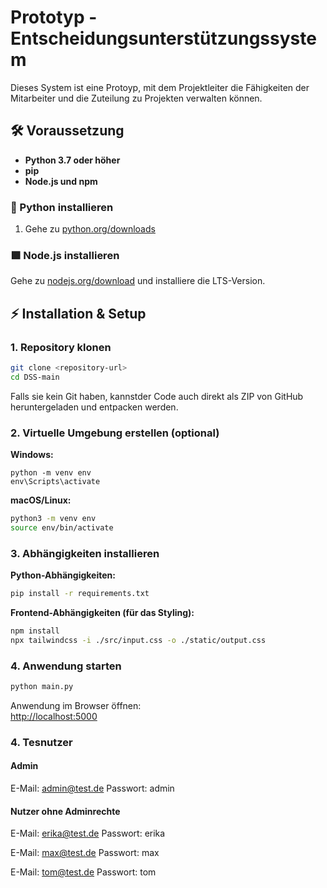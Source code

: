 # Prototyp - Entscheidungsunterstützungssystem

Dieses System ist eine Protoyp, mit dem Projektleiter die Fähigkeiten der Mitarbeiter und die Zuteilung zu Projekten verwalten können.


## 🛠️ Voraussetzung

- **Python 3.7 oder höher**
- **pip**
- **Node.js und npm**
  
### 🐍 Python installieren

1. Gehe zu [python.org/downloads](https://www.python.org/downloads/)

### 🟩 Node.js installieren

Gehe zu [nodejs.org/download](https://nodejs.org/en/download/) und installiere die LTS-Version.

## ⚡ Installation & Setup

### 1. Repository klonen
```bash
git clone <repository-url>
cd DSS-main
```
Falls sie kein Git haben, kannstder Code auch direkt als ZIP von GitHub heruntergeladen und entpacken werden.

### 2. Virtuelle Umgebung erstellen (optional)

**Windows:**
```bash@
python -m venv env
env\Scripts\activate
```
**macOS/Linux:**
```bash
python3 -m venv env
source env/bin/activate
```

### 3. Abhängigkeiten installieren

**Python-Abhängigkeiten:**
```bash
pip install -r requirements.txt
```

**Frontend-Abhängigkeiten (für das Styling):**
```bash
npm install
npx tailwindcss -i ./src/input.css -o ./static/output.css
```

### 4. Anwendung starten
```bash
python main.py
```
Anwendung im Browser öffnen:  
[http://localhost:5000](http://localhost:5000)

### 4. Tesnutzer

#### Admin
E-Mail: admin@test.de
Passwort: admin

#### Nutzer ohne Adminrechte
E-Mail: erika@test.de
Passwort: erika

E-Mail: max@test.de
Passwort: max

E-Mail: tom@test.de
Passwort: tom
